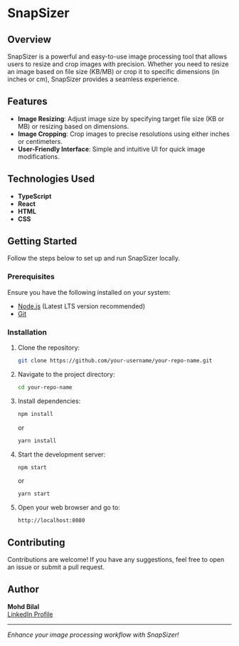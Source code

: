 # SnapSizer

## Overview
SnapSizer is a powerful and easy-to-use image processing tool that allows users to resize and crop images with precision. Whether you need to resize an image based on file size (KB/MB) or crop it to specific dimensions (in inches or cm), SnapSizer provides a seamless experience.

## Features
- **Image Resizing**: Adjust image size by specifying target file size (KB or MB) or resizing based on dimensions.
- **Image Cropping**: Crop images to precise resolutions using either inches or centimeters.
- **User-Friendly Interface**: Simple and intuitive UI for quick image modifications.

## Technologies Used
- **TypeScript**
- **React**
- **HTML**
- **CSS**

## Getting Started
Follow the steps below to set up and run SnapSizer locally.

### Prerequisites
Ensure you have the following installed on your system:
- [Node.js](https://nodejs.org/) (Latest LTS version recommended)
- [Git](https://git-scm.com/)

### Installation
1. Clone the repository:
   ```sh
   git clone https://github.com/your-username/your-repo-name.git
   ```
2. Navigate to the project directory:
   ```sh
   cd your-repo-name
   ```
3. Install dependencies:
   ```sh
   npm install
   ```
   or
   ```sh
   yarn install
   ```
4. Start the development server:
   ```sh
   npm start
   ```
   or
   ```sh
   yarn start
   ```
5. Open your web browser and go to:
   ```
   http://localhost:8080
   ```

## Contributing
Contributions are welcome! If you have any suggestions, feel free to open an issue or submit a pull request.


## Author
**Mohd Bilal** <br>
[LinkedIn Profile](https://www.linkedin.com/in/bilalmirza01/)

---
_Enhance your image processing workflow with SnapSizer!_
